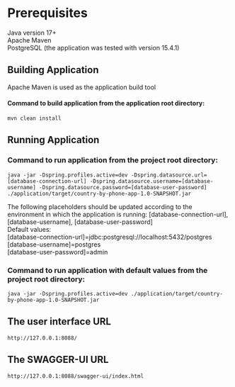 # Prerequisites
Java version 17+  
Apache Maven  
PostgreSQL (the application was tested with version 15.4.1) 

## Building Application
Apache Maven is used as the application build tool  
#### Command to build application from the application root directory:
    mvn clean install

## Running Application
### Command to run application from the project root directory:
    java -jar -Dspring.profiles.active=dev -Dspring.datasource.url=[database-connection-url] -Dspring.datasource.username=[database-username] -Dspring.datasource.password=[database-user-password] ./application/target/country-by-phone-app-1.0-SNAPSHOT.jar
The following placeholders should be updated according to the environment in which the application is running: [database-connection-url], [database-username], [database-user-password]      
Default values:  
[database-connection-url]=jdbc:postgresql://localhost:5432/postgres  
[database-username]=postgres  
[database-user-password]=admin
### Command to run application with default values from the project root directory:
    java -jar -Dspring.profiles.active=dev ./application/target/country-by-phone-app-1.0-SNAPSHOT.jar

## The user interface URL
    http://127.0.0.1:8088/

##  The SWAGGER-UI URL 
    http://127.0.0.1:8088/swagger-ui/index.html

